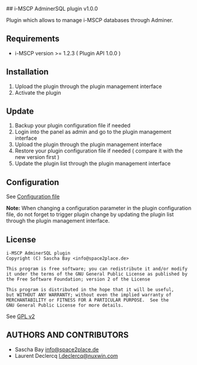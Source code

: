 ## i-MSCP AdminerSQL plugin v1.0.0

Plugin which allows to manage i-MSCP databases through Adminer.

## Requirements

* i-MSCP version >= 1.2.3 ( Plugin API 1.0.0 )

## Installation

1. Upload the plugin through the plugin management interface
2. Activate the plugin

## Update

1. Backup your plugin configuration file if needed
2. Login into the panel as admin and go to the plugin management interface
3. Upload the plugin through the plugin management interface
4. Restore your plugin configuration file if needed ( compare it with the new version first )
5. Update the plugin list through the plugin management interface

## Configuration

See [Configuration file](../AdminerSQL/config.php)

**Note:** When changing a configuration parameter in the plugin configuration file, do not forget to trigger plugin
change by updating the plugin list through the plugin management interface.

## License

```
i-MSCP AdminerSQL plugin
Copyright (C) Sascha Bay <info@space2place.de>

This program is free software; you can redistribute it and/or modify
it under the terms of the GNU General Public License as published by
the Free Software Foundation; version 2 of the License

This program is distributed in the hope that it will be useful,
but WITHOUT ANY WARRANTY; without even the implied warranty of
MERCHANTABILITY or FITNESS FOR A PARTICULAR PURPOSE.  See the
GNU General Public License for more details.
```

See [GPL v2](http://www.gnu.org/licenses/gpl-2.0.html "GPL v2")

## AUTHORS AND CONTRIBUTORS

* Sascha Bay <info@space2place.de>
* Laurent Declercq <l.declercq@nuxwin.com>
